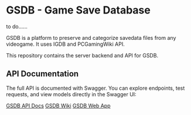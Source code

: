 # GSDB - Game Save Database

to do......

GSDB is a platform to preserve and categorize savedata files from any videogame. It uses IGDB and PCGamingWiki API.

This repository contains the server backend and API for GSDB.

## API Documentation

The full API is documented with Swagger. You can explore endpoints, test requests, and view models directly in the Swagger UI:  

[GSDB API Docs](https://gsdb-server.onrender.com/docs)
[GSDB Wiki](https://github.com/Game-Save-DataBase/GSDB_Server/wiki)
[GSDB Web App](https://gsdb-web.onrender.com/)



